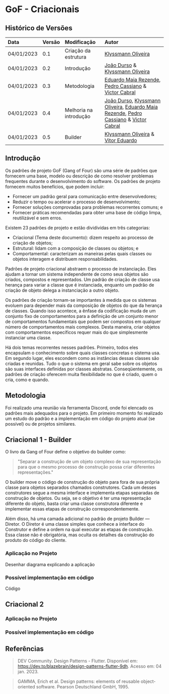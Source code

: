 # GoF - Criacionais

## Histórico de Versões

| Data | Versão | Modificação | Autor |
| :- | :- | :- | :- |
| 04/01/2023 | 0.1 | Criação da estrutura | [Klyssmann Oliveira](https://github.com/klyssmannoliveira)|
| 04/01/2023 | 0.2 | Introdução | [João Durso](https://github.com/jvsdurso) & [Klyssmann Oliveira](https://github.com/klyssmannoliveira) |
| 04/01/2023 | 0.3 | Metodologia | [Eduardo Maia Rezende](https://github.com/eduardomr), [Pedro Cassiano](https://github.com/PedroLucasCM) & [Victor Cabral](https://github.com/victordscabral)|
| 04/01/2023 | 0.4 | Melhoria na introdução | [João Durso](https://github.com/jvsdurso), [Klyssmann Oliveira](https://github.com/klyssmannoliveira), [Eduardo Maia Rezende](https://github.com/eduardomr), [Pedro Cassiano](https://github.com/PedroLucasCM) & [Victor Cabral](https://github.com/victordscabral) |
| 04/01/2023 | 0.5 | Builder | [Klyssmann Oliveira](https://github.com/klyssmannoliveira) & [Vitor Eduardo](https://github.com/vitorekr) |


## Introdução

Os padrões de projeto GoF (Gang of Four) são uma série de padrões que fornecem uma base, modelo ou descrição de como resolver problemas frequentes durante o desenvolvimento do software. Os padrões de projeto fornecem muitos benefícios, que podem incluir:

- Fornecer um padrão geral para comunicação entre desenvolvedores;
- Reduzir o tempo ou acelerar o processo de desenvolvimento;
- Fornecer soluções comprovadas para problemas recorrentes comuns; e
- Fornecer práticas recomendadas para obter uma base de código limpa, reutilizável e sem erros.

Existem 23 padrões de projeto e estão dividividas em três categorias:

- Criacional (Tema deste documento): dizem respeito ao processo de criação de objetos;
- Estrutural: lidam com a composição de classes ou objetos; e
- Comportamental: caracterizam as maneiras pelas quais classes ou objetos interagem e distribuem responsabilidades.

Padrões de projeto criacional abstraem o processo de instanciação. Eles ajudam a tornar um sistema independente de como seus objetos são criados, compostos e representados. Um padrão de criação de classe usa herança para variar a classe que é instanciada, enquanto um padrão de criação de objeto delega a instanciação a outro objeto.

Os padrões de criação tornam-se importantes à medida que os sistemas evoluem para depender mais da composição de objetos do que da herança de classes. Quando isso acontece, a ênfase da codificação muda de um conjunto fixo de comportamentos para a definição de um conjunto menor de comportamentos fundamentais que podem ser compostos em qualquer número de comportamentos mais complexos. Desta maneira, criar objetos com comportamentos específicos requer mais do que simplesmente instanciar uma classe. 

Há dois temas recorrentes nesses padrões. Primeiro, todos eles encapsulam o conhecimento sobre quais classes concretas o sistema usa. Em segundo lugar, eles escondem como as instâncias dessas classes são criadas e reunidas. Tudo o que o sistema em geral sabe sobre os objetos são suas interfaces definidas por classes abstratas. Conseqüentemente, os padrões de criação oferecem muita flexibilidade no que é criado, quem o cria, como e quando. 

## Metodologia

Foi realizado uma reunião via ferramenta Discord, onde foi elencado os padrões mais adequados para o projeto. Em primeiro momento foi realizado um estudo do padrão e a implementação em código do projeto atual (se possível) ou de projetos similares.

## Criacional 1 - Builder

O livro da Gang of Four define o objetivo do builder como:

> "Separar a construção de um objeto complexo de sua representação para que o mesmo processo de construção possa criar diferentes representações."

O builder move o código de construção do objeto para fora de sua própria classe para objetos separados chamados construtores. Cada um desses construtores segue a mesma interface e implementa etapas separadas de construção de objetos. Ou seja, se o objetivo é ter uma representação diferente do objeto, basta criar uma classe construtora diferente e implementar essas etapas de construção correspondentemente. 

Além disso, há uma camada adicional no padrão de projeto Builder — Diretor. O Diretor é uma classe simples que conhece a interface do Construtor e define a ordem na qual executar as etapas de construção. Essa classe não é obrigatória, mas oculta os detalhes da construção do produto do código do cliente.

### Aplicação no Projeto

Desenhar diagrama explicando a aplicação

### Possível implementação em código

Código

## Criacional 2

### Aplicação no Projeto


### Possível implementação em código


## Referências

> DEV Community. Design Patterns - Flutter. Disponível em: <https://dev.to/blazebrain/design-patterns-flutter-9dh>.  Acesso em: 04 jan. 2023.

> GAMMA, Erich et al. Design patterns: elements of reusable object-oriented software. Pearson Deutschland GmbH, 1995.